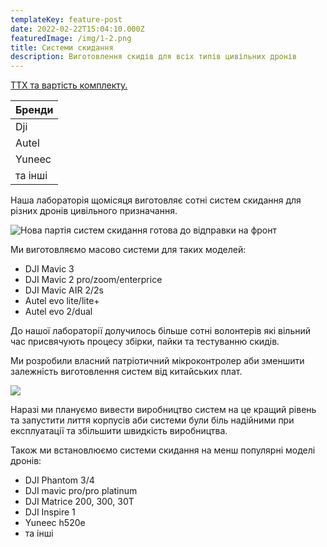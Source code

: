 ```yaml
---
templateKey: feature-post
date: 2022-02-22T15:04:10.000Z
featuredImage: /img/1-2.png
title: Системи скидання
description: Виготовлення скидів для всіх типів цивільних дронів
---
```

<a href="https://drive.google.com/file/d/14N3FT0-ic0ZL80914WyDaAjrlMRHcfAp/view?usp=share_link ">ТТХ та вартість комплекту.</a>

| Бренди  |
| ------- |
| Dji     |
| Autel   |
| Yuneec  |
| та інші |

Наша лабораторія щомісяця виготовляє сотні систем скидання для різних дронів цивільного призначання.

![Нова партія систем скидання готова до відправки на фронт](/img/1-2-бк.png)

Ми виготовляємо масово системи для таких моделей:

* DJI Mavic 3
* DJI Mavic 2 pro/zoom/enterprice
* DJI Mavic AIR 2/2s
* Autel evo lite/lite+
* Autel evo 2/dual

До нашої лабораторії долучилось більше сотні волонтерів які вільний час присвячують процесу збірки, пайки та тестуванню скидів.

Ми розробили власний патріотичний мікроконтролер аби зменшити залежність виготовлення систем від китайських плат.

![](/img/photo_2022-08-26_00-52-54.jpg)

Наразі ми плануємо вивести виробництво систем на це кращий рівень та запустити лиття корпусів аби системи були біль надійними при експлуатації та збільшити швидкість виробництва.

Також ми встановлюємо системи скидання на менш популярні моделі дронів:

* DJI Phantom 3/4
* DJI mavic pro/pro platinum 	
* DJI Matrice 200, 300, 30Т
* DJI Inspire 1 		
* Yuneec h520e
* та інші